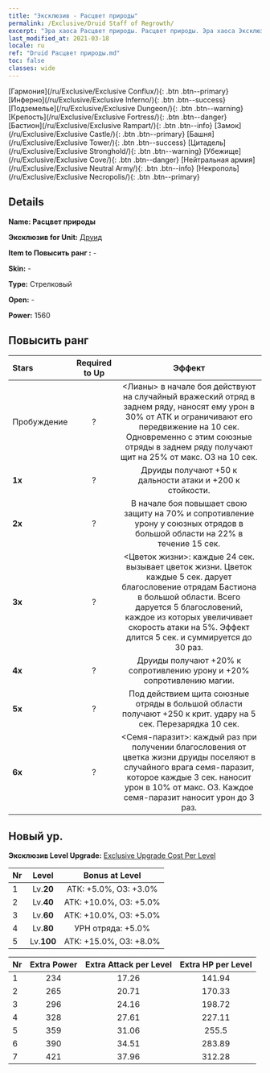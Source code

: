 ```yaml
---
title: "Эксклюзив - Расцвет природы"
permalink: /Exclusive/Druid Staff of Regrowth/
excerpt: "Эра хаоса Расцвет природы. Расцвет природы. Эра хаоса Эксклюзив Расцвет природы. Друид Эксклюзив."
last_modified_at: 2021-03-18
locale: ru
ref: "Druid Расцвет природы.md"
toc: false
classes: wide
---
```

 [Гармония](/ru/Exclusive/Exclusive Conflux/){: .btn .btn--primary} [Инферно](/ru/Exclusive/Exclusive Inferno/){: .btn .btn--success} [Подземелье](/ru/Exclusive/Exclusive Dungeon/){: .btn .btn--warning} [Крепость](/ru/Exclusive/Exclusive Fortress/){: .btn .btn--danger} [Бастион](/ru/Exclusive/Exclusive Rampart/){: .btn .btn--info} [Замок](/ru/Exclusive/Exclusive Castle/){: .btn .btn--primary} [Башня](/ru/Exclusive/Exclusive Tower/){: .btn .btn--success} [Цитадель](/ru/Exclusive/Exclusive Stronghold/){: .btn .btn--warning} [Убежище](/ru/Exclusive/Exclusive Cove/){: .btn .btn--danger} [Нейтральная армия](/ru/Exclusive/Exclusive Neutral Army/){: .btn .btn--info} [Некрополь](/ru/Exclusive/Exclusive Necropolis/){: .btn .btn--primary} 

## Details
 **Name: Расцвет природы** 

 **Эксклюзив for Unit:** [Друид](/ru/units/Druid/) 

 **Item to Повысить ранг :** -

 **Skin:** -

 **Type:** Стрелковый

 **Open:** -

 **Power:** 1560

## Повысить ранг 

  |     Stars    |  Required to Up | Эффект |
  |:-------------|:---------------:|:---------------:|
  |  Пробуждение  | ? | <Лианы> в начале боя действуют на случайный вражеский отряд в заднем ряду, наносят ему урон в 30% от АТК и ограничивают его передвижение на 10 сек. Одновременно с этим союзные отряды в заднем ряду получают щит на 25% от макс. ОЗ на 10 сек. |
  | **1x** <i class="fas fa-star"/> | ? | Друиды получают +50 к дальности атаки и +200 к стойкости. |
  | **2x** <i class="fas fa-star"/> | ? | В начале боя повышает свою защиту на 70% и сопротивление урону у союзных отрядов в большой области на 22% в течение 15 сек. |
  | **3x** <i class="fas fa-star"/> | ? | <Цветок жизни>: каждые 24 сек. вызывает цветок жизни. Цветок каждые 5 сек. дарует благословение отрядам Бастиона в большой области. Всего даруется 5 благословений, каждое из которых увеличивает скорость атаки на 5%. Эффект длится 5 сек. и суммируется до 30 раз. |
  | **4x** <i class="fas fa-star"/> | ? | Друиды получают +20% к сопротивлению урону и +20% сопротивлению магии. |
  | **5x** <i class="fas fa-star"/> | ? | Под действием щита союзные отряды в большой области получают +250 к крит. удару на 5 сек. Перезарядка 10 сек. |
  | **6x** <i class="fas fa-star"/> | ? | <Семя-паразит>: каждый раз при получении благословения от цветка жизни друиды поселяют в случайного врага семя-паразит, которое каждые 3 сек. наносит урон в 10% от макс. ОЗ. Каждое семя-паразит наносит урон до 3 раз. |


## Новый ур.
 **Эксклюзив Level Upgrade:** [Exclusive Upgrade Cost Per Level](/Exclusive/ExclusiveUpgradeCostPerLevel/)

  |  Nr  |   Level  | Bonus at Level |
  |:-----|:--------:|:--------------:|
  | 1 | Lv.**20** | АТК: +5.0%, ОЗ: +3.0% |
  | 2 | Lv.**40** | АТК: +10.0%, ОЗ: +5.0% |
  | 3 | Lv.**60** | АТК: +10.0%, ОЗ: +5.0% |
  | 4 | Lv.**80** | УРН отряда: +5.0% |
  | 5 | Lv.**100** | АТК: +15.0%, ОЗ: +8.0% |


  |  Nr  |  Extra Power | Extra Attack per Level | Extra HP per Level |
  |:-----|:--------:|:--------:|:--------:|
  | 1 | 234 | 17.26 | 141.94 |
  | 2 | 265 | 20.71 | 170.33 |
  | 3 | 296 | 24.16 | 198.72 |
  | 4 | 328 | 27.61 | 227.11 |
  | 5 | 359 | 31.06 | 255.5 |
  | 6 | 390 | 34.51 | 283.89 |
  | 7 | 421 | 37.96 | 312.28 |


